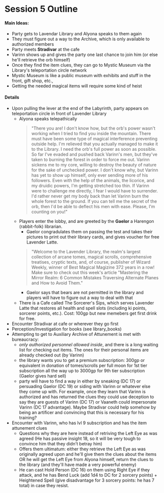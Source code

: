 # Session 5 Outline

#### Main Ideas:
- Party gets to Lavendar Library and Alyona speaks to them again
- They must figure out a way to the Archive, which is only available to authorized members
- Party meets **Stradivar** at the cafe
- Varinn shows up and gives the party one last chance to join him (or else he'll retrieve the orb himself)
- Once they find the item clues, they can go to Mystic Museum via the Library's teleportation circle network
- Mystic Museum is like a public museum with exhibits and stuff in the front, gift shop, etc., 
- Getting the needed magical items will require some kind of heist

#### Details

- Upon pulling the lever at the end of the Labyrinth, party appears on teleportation circle in front of Lavender Library
  - Alyona speaks telepathically 
    > "There you are! I don't know how, but the orb's power wasn't working when I tried to find you inside the mountain. There must have been some type of magical interference preventing outside help. I'm relieved that you actually managed to make it to the Library. I need the orb's full power as soon as possible. So far I've evaded and pushed back Varinn's men, but they've taken to burning the forest in order to force me out. Varinn sickens me to my core, willing to destroy the beauty of nature for the sake of unchecked power. I don't know why, but Varinn has yet to show up himself, only ever sending more of his followers.   Even with the help of the animals, the licorice, and my druidic powers, I'm getting stretched too thin. If Varinn were to challenge me directly, I fear I would have to surrender. I'd rather never get my body back than let Varinn burn the whole forest to the ground. If you can tell me the secret of the orb, then I'd be able to deflect his men with ease. Please, I'm counting on you!"
  - Players enter the lobby, and are greeted by the **Gaelor** a Harengon (rabbit-folk) librarian.
    - Gaelor congradulates them on passing the test and takes their pictures to print out their library cards, and gives voucher for free Lavender Latte. 
    > "Welcome to the Lavender Library, the realm's largest collection of arcane tomes, magical scrolls, comprehensive treatises, cryptic texts, and, of course, publisher of Wizard Weekly, winner of Best Magical Magizine 372 years in a row! Make sure to check out this week's article "Mastering the Mirror Realm: 6 Common Mistakes Traversing Alternate Planes and How to Avoid Them." 
    - Gaelor says that bears are not permitted in the library and players will have to figure out a way to deal with that
  - There is a Cafe called The Sorcerer's Sips, which serves Lavender Latte that restores all health and spell slots (including ki points, sorcerer points, etc.). Cost: 100gp but new memebers get first drink for free.
- Encounter Stradivar at cafe or wherever they go first
- Perception/Investigation for books (see library_books)
- Attempting to get to Auxiliary Archive of Attunement is met with bureaucracy: 
  - *only authorized personnel allowed inside*, and there is a long waiting list for checking out items. The ones for their personal items are already checked out (by Varinn)
  - the library wants you to get a premium subscription: 300gp or equivalent in donation of tomes/scrolls per full moon for 1st tier subscription all the way up to 3000gp for 9th tier subscription (Gaelor gives hard sell)
  - party will have to find a way in either by sneaking (DC 17) or persuading Gaelor (DC 19) or siding with Varinn or whatever else they come up with. For example, once they learn that Varinn is authorized and has returned the clues they could use deception to say they are guests of Varinn (DC 17) or Vaaneth could impersonate Varinn (DC 17 advantage). Maybe Stradivar could help somehow by being an artificer and convincing that this is necessary for his training?
- Encounter with Varinn, who has lvl 9 subscription and has the item attunement clues 
  - Questions why they are here instead of retriving the Left Eye as was agreed (He has passive insight 18, so it will be very tough to convince him that they didn't betray him)
  - Offers them ultimatum: either they retrieve the Left Eye as was originally agreed upon and he'll give them the clues about the items OR he will get the Left Eye from Alyona himself, return the clues to the library (and they'll have made a very powerful enemy)
  - He can cast Hold Person (DC 16) on them using Right Eye if they attack, and he has Bend Luck (add 1d4 to DC for 2 sorcery points) + Heightened Spell (give disadvantage for 3 sorcery points: he has 7 total) in case they resist. 